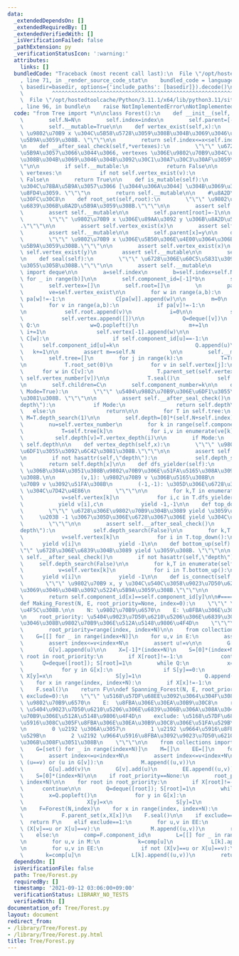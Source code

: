 ```yaml
---
data:
  _extendedDependsOn: []
  _extendedRequiredBy: []
  _extendedVerifiedWith: []
  _isVerificationFailed: false
  _pathExtension: py
  _verificationStatusIcon: ':warning:'
  attributes:
    links: []
  bundledCode: "Traceback (most recent call last):\n  File \"/opt/hostedtoolcache/Python/3.11.1/x64/lib/python3.11/site-packages/onlinejudge_verify/documentation/build.py\"\
    , line 71, in _render_source_code_stat\n    bundled_code = language.bundle(stat.path,\
    \ basedir=basedir, options={'include_paths': [basedir]}).decode()\n          \
    \         ^^^^^^^^^^^^^^^^^^^^^^^^^^^^^^^^^^^^^^^^^^^^^^^^^^^^^^^^^^^^^^^^^^^^^^^^^^^^^^^^^\n\
    \  File \"/opt/hostedtoolcache/Python/3.11.1/x64/lib/python3.11/site-packages/onlinejudge_verify/languages/python.py\"\
    , line 96, in bundle\n    raise NotImplementedError\nNotImplementedError\n"
  code: "from Tree import *\n\nclass Forest():\n    def __init__(self, N, index=0):\n\
    \        self.N=N\n        self.index=index\n        self.parent=[-1]*(N+index)\n\
    \        self.__mutable=True\n\n    def vertex_exist(self,x):\n        \"\"\"\
    \ \u9802\u70B9 x \u304C\u5B58\u5728\u3059\u308B\u304B\u3069\u3046\u304B\u3092\u5224\
    \u5B9A\u3059\u308B. \"\"\"\n\n        return self.index<=x<self.index+self.N\n\
    \n    def __after_seal_check(self,*vertexes):\n        \"\"\" \u6728\u304C\u78BA\
    \u5B9A\u3057\u3066\u3044\u3066, vertexes \u306E\u9802\u70B9\u304C\u5B58\u5728\u3059\
    \u308B\u304B\u3069\u3046\u304B\u3092\u30C1\u30A7\u30C3\u30AF\u3059\u308B. \"\"\
    \"\n\n        if self.__mutable:\n            return False\n\n        for v in\
    \ vertexes:\n            if not self.vertex_exist(v):\n                return\
    \ False\n        return True\n\n    def is_mutable(self):\n        \"\"\" \u6728\
    \u304C\u78BA\u5B9A\u3057\u3066 [\u3044\u306A\u3044] \u304B\u3069\u3046\u304B\u3092\
    \u8FD4\u3059. \"\"\"\n        return self.__mutable\n\n    #\u8A2D\u5B9A\u30D1\
    \u30FC\u30C8\n    def root_set(self,root):\n        \"\"\" \u9802\u70B9 x \u3092\
    \u6839\u306B\u8A2D\u5B9A\u3059\u308B.\"\"\"\n\n        assert self.vertex_exist(root)\n\
    \        assert self.__mutable\n\n        self.parent[root]=-1\n\n    def parent_set(self,x,y):\n\
    \        \"\"\" \u9802\u70B9 x \u306E\u89AA\u3092 y \u306B\u8A2D\u5B9A\u3059\u308B\
    .\"\"\"\n\n        assert self.vertex_exist(x)\n        assert self.vertex_exist(y)\n\
    \        assert self.__mutable\n\n        self.parent[x]=y\n\n    def child_set(self,x,y):\n\
    \        \"\"\" \u9802\u70B9 x \u306E\u5B50\u306E\u4E00\u3064\u306B y \u3092\u8A2D\
    \u5B9A\u3059\u308B.\"\"\"\n\n        assert self.vertex_exist(x)\n        assert\
    \ self.vertex_exist(y)\n        assert self.__mutable\n\n        self.parent[y]=x\n\
    \n    def seal(self):\n        \"\"\" \u6728\u306E\u60C5\u5831\u3092\u78BA\u5B9A\
    \u3055\u305B\u308B.\"\"\"\n\n        assert self.__mutable\n        from collections\
    \ import deque\n\n        a=self.index\n        b=self.index+self.N\n        C=[[]\
    \ for _ in range(b)]\n\n        self.component_id=[-1]*b\n        self.vertex_number=[0]*b\n\
    \        self.vertex=[]\n        self.root=[]\n        \n        pa=self.parent\n\
    \        ve=self.vertex_exist\n\n        for w in range(a,b):\n            if\
    \ pa[w]!=-1:\n                C[pa[w]].append(w)\n\n        m=0\n        k=0\n\
    \        for v in range(a,b):\n            if pa[v]!=-1:\n                continue\n\
    \n            self.root.append(v)\n            i=0\n\n            self.component_id[v]=k\n\
    \            self.vertex.append([])\n\n            Q=deque([v])\n            while\
    \ Q:\n                w=Q.popleft()\n                m+=1\n                self.vertex_number[w]=i;\
    \ i+=1\n                self.vertex[-1].append(w)\n\n                for u in\
    \ C[w]:\n                    if self.component_id[u]==-1:\n                  \
    \      self.component_id[u]=k\n                        Q.append(u)\n         \
    \   k+=1\n\n        assert m==self.N           \n\n        self.__mutable=False\n\
    \        self.tree=[]\n        for j in range(k):\n            T=Tree(len(self.vertex[j]))\n\
    \n            T.root_set(0)\n            for v in self.vertex[j]:\n          \
    \      for w in C[v]:\n                    T.parent_set(self.vertex_number[w],\
    \ self.vertex_number[v])\n\n            T.seal()\n            self.tree.append(T)\n\
    \n        self.children=C\n        self.component_number=k\n\n    def depth_search(self,\
    \ Mode=True):\n        \"\"\" \u5404\u9802\u70B9\u306E\u6DF1\u3055\u3092\u6C42\
    \u3081\u308B. \"\"\"\n\n        assert self.__after_seal_check()\n        if hasattr(self,\"\
    depth\"):\n            if Mode:\n                return self.depth\n         \
    \   else:\n                return\n\n        for T in self.tree:\n           \
    \ M=T.depth_search(1)\n\n        self.depth=[0]*(self.N+self.index)\n        ve=self.vertex\n\
    \        nu=self.vertex_number\n        for k in range(self.component_number):\n\
    \            T=self.tree[k]\n            for i,v in enumerate(ve[k]):\n      \
    \          self.depth[v]=T.vertex_depth(i)\n\n        if Mode:\n            return\
    \ self.depth\n\n    def vertex_depth(self,x):\n        \"\"\" \u9802\u70B9 x \u306E\
    \u6DF1\u3055\u3092\u6C42\u3081\u308B.\"\"\"\n\n        assert self.__after_seal_check(x)\n\
    \n        if not hasattr(self,\"depth\"):\n            self.depth_search(Mode=False)\n\
    \        return self.depth[x]\n\n    def dfs_yielder(self):\n        \"\"\" DFS\
    \ \u306B\u304A\u3051\u308B\u9802\u70B9\u306E\u51FA\u5165\u308A\u3092 yield \u3059\
    \u308B.\n\n        (v,1): \u9802\u70B9 v \u306B\u5165\u308B\n        (v,0): \u9802\
    \u70B9 v \u3092\u51FA\u308B\n        (-1,-1): \u305D\u306E\u6728\u3067\u306E yield\
    \ \u304C\u7D42\u4E86\n        \"\"\"\n\n        for k,T in enumerate(self.tree):\n\
    \            v=self.vertex[k]\n            for i,c in T.dfs_yielder():\n     \
    \           yield v[i],c\n            yield -1,-1\n\n    def top_down(self):\n\
    \        \"\"\" \u6728\u306E\u9802\u70B9\u304B\u3089 yield \u3059\u308B.\n   \
    \     \u203B -1 \u3067\u305D\u306E\u6728\u3067\u306E yield \u304C\u7D42\u4E86\n\
    \        \"\"\"\n\n        assert self.__after_seal_check()\n        if not hasattr(self,\"\
    depth\"):\n            self.depth_search(False)\n\n        for k,T in enumerate(self.tree):\n\
    \            v=self.vertex[k]\n            for i in T.top_down():\n          \
    \      yield v[i]\n            yield -1\n\n    def bottom_up(self):\n        \"\
    \"\" \u6728\u306E\u6839\u304B\u3089 yield \u3059\u308B. \"\"\"\n\n        assert\
    \ self.__after_seal_check()\n        if not hasattr(self,\"depth\"):\n       \
    \     self.depth_search(False)\n\n        for k,T in enumerate(self.tree):\n \
    \           v=self.vertex[k]\n            for i in T.bottom_up():\n          \
    \      yield v[i]\n            yield -1\n\n    def is_connect(self, x, y):\n \
    \       \"\"\" \u9802\u70B9 x, y \u304C\u540C\u3058\u9023\u7D50\u6210\u5206\u304B\
    \u3069\u3046\u304B\u3092\u5224\u5B9A\u3059\u308B.\"\"\"\n\n        assert self.__after_seal_check(x,y)\n\
    \        return self.component_id[x]==self.component_id[y]\n\n#=================================================\n\
    def Making_Forest(N, E, root_priority=None, index=0):\n    \"\"\" \u68EE\u3092\
    \u4F5C\u308B.\n\n    N: \u9802\u70B9\u6570\n    E: \u8FBA\u306E\u30EA\u30B9\u30C8\
    \n    root_priority: \u5404\u9023\u7D50\u6210\u5206\u306E\u6839\u306B\u306A\u308A\
    \u3046\u308B\u9802\u70B9\u306E\u512A\u5148\u9806\u4F4D\n    \"\"\"\n\n    if root_priority==None:\n\
    \        root_priority=range(index, index+N)\n\n    from collections import deque\n\
    \    G=[[] for _ in range(index+N)]\n    for u,v in E:\n        assert index<=u<index+N\n\
    \        assert index<=v<index+N\n        assert u!=v\n\n        G[u].append(v)\n\
    \        G[v].append(u)\n\n    X=[-1]*(index+N)\n    S=[0]*(index+N)\n\n    for\
    \ root in root_priority:\n        if X[root]!=-1:\n            continue\n\n  \
    \      Q=deque([root]); S[root]=1\n        while Q:\n            x=Q.popleft()\n\
    \            for y in G[x]:\n                if S[y]==0:\n                   \
    \ X[y]=x\n                    S[y]=1\n                    Q.append(y)\n\n    F=Forest(N,index)\n\
    \    for x in range(index, index+N):\n        if X[x]!=-1:\n            F.parent_set(x,X[x])\n\
    \    F.seal()\n    return F\n\ndef Spanning_Forest(N, E, root_priority=None, index=0,\
    \ exclude=0):\n    \"\"\" \u5168\u57DF\u68EE\u3092\u3064\u304F\u308B.\n\n    N:\
    \ \u9802\u70B9\u6570\n    E:  \u8FBA\u306E\u30EA\u30B9\u30C8\n    root_priority:\
    \ \u5404\u9023\u7D50\u6210\u5206\u306E\u6839\u306B\u306A\u308A\u3046\u308B\u9802\
    \u70B9\u306E\u512A\u5148\u9806\u4F4D\n    exclude: \u5168\u57DF\u68EE\u304B\u3089\
    \u5916\u308C\u305F\u8FBA\u306E\u30EA\u30B9\u30C8\u306E\u51FA\u529B\u65B9\u6CD5\
    \n        0 \u2192 \u306A\u3057\n        1 \u2192 \u9664\u5916\u8FBA\u3092\u51FA\
    \u529B\n        2 \u2192 \u9664\u5916\u8FBA\u3092\u9023\u7D50\u6210\u5206\u6BCE\
    \u306B\u308F\u3051\u308B\n    \"\"\"\n\n    from collections import deque,defaultdict\n\
    \    G=[set() for _ in range(index+N)]\n    M=[]\n    EE=[]\n    for u,v in E:\n\
    \        assert index<=u<index+N\n        assert index<=v<index+N\n\n        if\
    \ (u==v) or (u in G[v]):\n            M.append((u,v))\n            continue\n\n\
    \        G[u].add(v)\n        G[v].add(u)\n        EE.append((u,v))\n\n    X=[-1]*(index+N)\n\
    \    S=[0]*(index+N)\n\n    if root_priority==None:\n        root_priority=range(index,\
    \ index+N)\n\n    for root in root_priority:\n        if X[root]!=-1:\n      \
    \      continue\n\n        Q=deque([root]); S[root]=1\n        while Q:\n    \
    \        x=Q.popleft()\n            for y in G[x]:\n                if S[y]==0:\n\
    \                    X[y]=x\n                    S[y]=1\n                    Q.append(y)\n\
    \n    F=Forest(N,index)\n    for x in range(index, index+N):\n        if X[x]!=-1:\n\
    \            F.parent_set(x,X[x])\n    F.seal()\n\n    if exclude==0:\n      \
    \  return F\n    elif exclude==1:\n        for u,v in EE:\n            if not\
    \ (X[v]==u or X[u]==v):\n                M.append((u,v))\n        return F,M\n\
    \    else:\n        comp=F.component_id\n        L=[[] for _ in range(F.component_number)]\n\
    \n        for u,v in M:\n            k=comp[u]\n            L[k].append((u,v))\n\
    \n        for u,v in EE:\n            if not (X[v]==u or X[u]==v):\n         \
    \       k=comp[u]\n                L[k].append((u,v))\n        return F,L\n"
  dependsOn: []
  isVerificationFile: false
  path: Tree/Forest.py
  requiredBy: []
  timestamp: '2021-09-12 03:06:00+09:00'
  verificationStatus: LIBRARY_NO_TESTS
  verifiedWith: []
documentation_of: Tree/Forest.py
layout: document
redirect_from:
- /library/Tree/Forest.py
- /library/Tree/Forest.py.html
title: Tree/Forest.py
---
```

